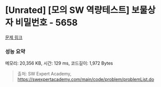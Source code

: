 # [Unrated] [모의 SW 역량테스트] 보물상자 비밀번호 - 5658 

[문제 링크](https://swexpertacademy.com/main/code/problem/problemDetail.do?contestProbId=AWXRUN9KfZ8DFAUo) 

### 성능 요약

메모리: 20,356 KB, 시간: 129 ms, 코드길이: 1,972 Bytes



> 출처: SW Expert Academy, https://swexpertacademy.com/main/code/problem/problemList.do